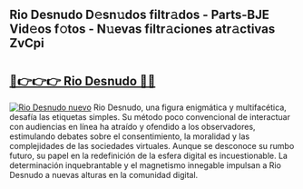 ## Rio Desnudo D𝚎sn𝚞dos filtr𝚊dos - Parts-BJE Vid𝚎os f𝚘tos - N𝚞evas filtr𝚊ciones atr𝚊ctivas ZvCpi

# <h2><a href="http://mb8g9v.tromn.icu/?c=Rio+Desnudo">🔗👉👉👉 Rio Desnudo 🔗🔗</a></h2>

[![Rio Desnudo nuevo](https://i.imgur.com/pEAQMta.gif)](http://mb8g9v.tromn.icu/?c=Rio+Desnudo)
Rio Desnudo, una figura enigmática y multifacética, desafía las etiquetas simples. Su método poco convencional de interactuar con audiencias en línea ha atraído y ofendido a los observadores, estimulando debates sobre el consentimiento, la moralidad y las complejidades de las sociedades virtuales. Aunque se desconoce su rumbo futuro, su papel en la redefinición de la esfera digital es incuestionable. La determinación inquebrantable y el magnetismo innegable impulsan a Rio Desnudo a nuevas alturas en la comunidad digital.
